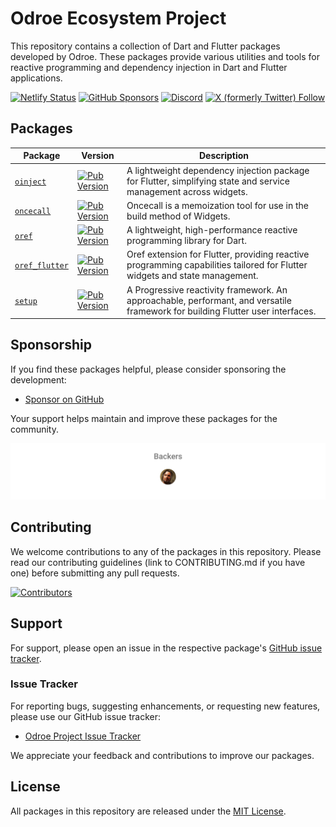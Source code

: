 # Odroe Ecosystem Project

This repository contains a collection of Dart and Flutter packages developed by Odroe. These packages provide various utilities and tools for reactive programming and dependency injection in Dart and Flutter applications.

[![Netlify Status](https://api.netlify.com/api/v1/badges/eb5a4ff6-172e-45fb-9c0b-b610bfdd905e/deploy-status)](https://app.netlify.com/sites/odroe/deploys)
[![GitHub Sponsors](https://img.shields.io/github/sponsors/medz?label=github%20sponsors)](https://github.com/sponsors/medz)
[![Discord](https://img.shields.io/discord/1035043284457881620?label=discord)](https://discord.gg/ms2X9TQMR8)
[![X (formerly Twitter) Follow](https://img.shields.io/twitter/follow/shiweidu)
](https://twitter.com/shiweidu)

## Packages

| Package | Version | Description |
|-------|---------|-------------|
| [`oinject`](pub/oinject/) | [![Pub Version](https://img.shields.io/pub/v/oinject)](https://pub.dev/packages/oinject) | A lightweight dependency injection package for Flutter, simplifying state and service management across widgets. |
| [`oncecall`](pub/oncecall/) | [![Pub Version](https://img.shields.io/pub/v/oncecall)](https://pub.dev/packages/oncecall) | Oncecall is a memoization tool for use in the build method of Widgets. |
| [`oref`](pub/oref/) | [![Pub Version](https://img.shields.io/pub/v/oref)](https://pub.dev/packages/oref) | A lightweight, high-performance reactive programming library for Dart. |
| [`oref_flutter`](pub/oref_flutter/) | [![Pub Version](https://img.shields.io/pub/v/oref_flutter)](https://pub.dev/packages/oref_flutter) | Oref extension for Flutter, providing reactive programming capabilities tailored for Flutter widgets and state management. |
| [`setup`](pub/setup/) | [![Pub Version](https://img.shields.io/pub/v/setup)](https://pub.dev/packages/setup) | A Progressive reactivity framework. An approachable, performant, and versatile framework for building Flutter user interfaces. |


## Sponsorship

If you find these packages helpful, please consider sponsoring the development:

- [Sponsor on GitHub](https://github.com/sponsors/medz)

Your support helps maintain and improve these packages for the community.

<p align="center">
  <a target="_blank" href="https://github.com/sponsors/medz#:~:text=Featured-,sponsors,-Current%20sponsors">
    <img alt="sponsors" src="https://github.com/medz/public/raw/main/sponsors.tiers.svg">
  </a>
</p>

## Contributing

We welcome contributions to any of the packages in this repository. Please read our contributing guidelines (link to CONTRIBUTING.md if you have one) before submitting any pull requests.

[![Contributors](https://contrib.rocks/image?repo=medz/prisma-dart)](https://github.com/odroe/prisma-dart/graphs/contributors)

## Support

For support, please open an issue in the respective package's [GitHub issue tracker](https://github.com/odroe/odroe/issues).

### Issue Tracker

For reporting bugs, suggesting enhancements, or requesting new features, please use our GitHub issue tracker:

- [Odroe Project Issue Tracker](https://github.com/odroe/odroe/issues)

We appreciate your feedback and contributions to improve our packages.

## License

All packages in this repository are released under the [MIT License](LICENSE).
